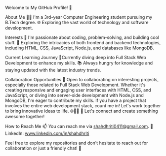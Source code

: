 Welcome to My GitHub Profile! 👋

About Me
👨‍💻 I'm a 3rd-year Computer Engineering student pursuing my B.Tech degree.
🌐 Exploring the vast world of technology and software development.

Interests
👀 I'm passionate about coding, problem-solving, and building cool stuff.
🚀 Exploring the intricacies of both frontend and backend technologies, including HTML, CSS, JavaScript, Node.js, and databases like MongoDB. 

Current Learning Journey
🌱Currently diving deep into Full Stack Web Development to enhance my skills. 
📚 Always hungry for knowledge and staying updated with the latest industry trends.

Collaboration Opportunities
💞️ Open to collaborating on interesting projects, especially those related to Full Stack Web Development. 
Whether it's creating responsive and engaging user interfaces with HTML, CSS, and JavaScript, or diving into server-side development with Node.js and MongoDB, I'm eager to contribute my skills. 
If you have a project that involves the entire web development stack, count me in! Let's work together to bring innovative ideas to life. 🌐👨‍💻
🤝 Let's connect and create something awesome together!

How to Reach Me
📫 You can reach me via shahdhriti0411@gmail.com.
💼 LinkedIn: www.linkedin.com/in/shahdhriti

Feel free to explore my repositories and don't hesitate to reach out for collaboration or just a friendly chat! 🚀
